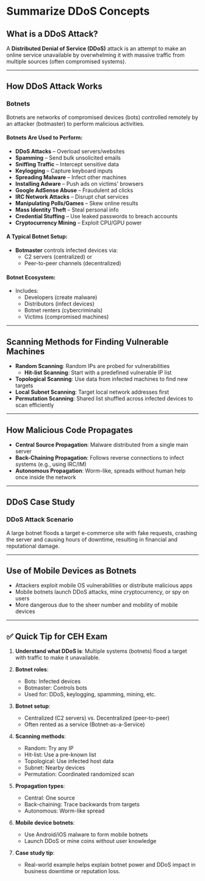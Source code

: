 # Summarize DDoS Concepts

## What is a DDoS Attack?

A **Distributed Denial of Service (DDoS)** attack is an attempt to make an online service unavailable by overwhelming it with massive traffic from multiple sources (often compromised systems).

---

## How DDoS Attack Works

### Botnets

Botnets are networks of compromised devices (bots) controlled remotely by an attacker (botmaster) to perform malicious activities.

#### Botnets Are Used to Perform:

- **DDoS Attacks** – Overload servers/websites
- **Spamming** – Send bulk unsolicited emails
- **Sniffing Traffic** – Intercept sensitive data
- **Keylogging** – Capture keyboard inputs
- **Spreading Malware** – Infect other machines
- **Installing Adware** – Push ads on victims' browsers
- **Google AdSense Abuse** – Fraudulent ad clicks
- **IRC Network Attacks** – Disrupt chat services
- **Manipulating Polls/Games** – Skew online results
- **Mass Identity Theft** – Steal personal info
- **Credential Stuffing** – Use leaked passwords to breach accounts
- **Cryptocurrency Mining** – Exploit CPU/GPU power

#### A Typical Botnet Setup:

- **Botmaster** controls infected devices via:
  - C2 servers (centralized) or
  - Peer-to-peer channels (decentralized)

#### Botnet Ecosystem:

- Includes:
  - Developers (create malware)
  - Distributors (infect devices)
  - Botnet renters (cybercriminals)
  - Victims (compromised machines)

---

## Scanning Methods for Finding Vulnerable Machines

- **Random Scanning**: Random IPs are probed for vulnerabilities
  - **Hit-list Scanning**: Start with a predefined vulnerable IP list
- **Topological Scanning**: Use data from infected machines to find new targets
- **Local Subnet Scanning**: Target local network addresses first
- **Permutation Scanning**: Shared list shuffled across infected devices to scan efficiently

---

## How Malicious Code Propagates

- **Central Source Propagation**: Malware distributed from a single main server
- **Back-Chaining Propagation**: Follows reverse connections to infect systems (e.g., using IRC/IM)
- **Autonomous Propagation**: Worm-like, spreads without human help once inside the network

---

## DDoS Case Study

### DDoS Attack Scenario

A large botnet floods a target e-commerce site with fake requests, crashing the server and causing hours of downtime, resulting in financial and reputational damage.

---

## Use of Mobile Devices as Botnets

- Attackers exploit mobile OS vulnerabilities or distribute malicious apps
- Mobile botnets launch DDoS attacks, mine cryptocurrency, or spy on users
- More dangerous due to the sheer number and mobility of mobile devices

---

## ✅ Quick Tip for CEH Exam

1. **Understand what DDoS is**: Multiple systems (botnets) flood a target with traffic to make it unavailable.

2. **Botnet roles**:
   - Bots: Infected devices
   - Botmaster: Controls bots
   - Used for: DDoS, keylogging, spamming, mining, etc.

3. **Botnet setup**:
   - Centralized (C2 servers) vs. Decentralized (peer-to-peer)
   - Often rented as a service (Botnet-as-a-Service)

4. **Scanning methods**:
   - Random: Try any IP
   - Hit-list: Use a pre-known list
   - Topological: Use infected host data
   - Subnet: Nearby devices
   - Permutation: Coordinated randomized scan

5. **Propagation types**:
   - Central: One source
   - Back-chaining: Trace backwards from targets
   - Autonomous: Worm-like spread

6. **Mobile device botnets**:
   - Use Android/iOS malware to form mobile botnets
   - Launch DDoS or mine coins without user knowledge

7. **Case study tip**:
   - Real-world example helps explain botnet power and DDoS impact in business downtime or reputation loss.
